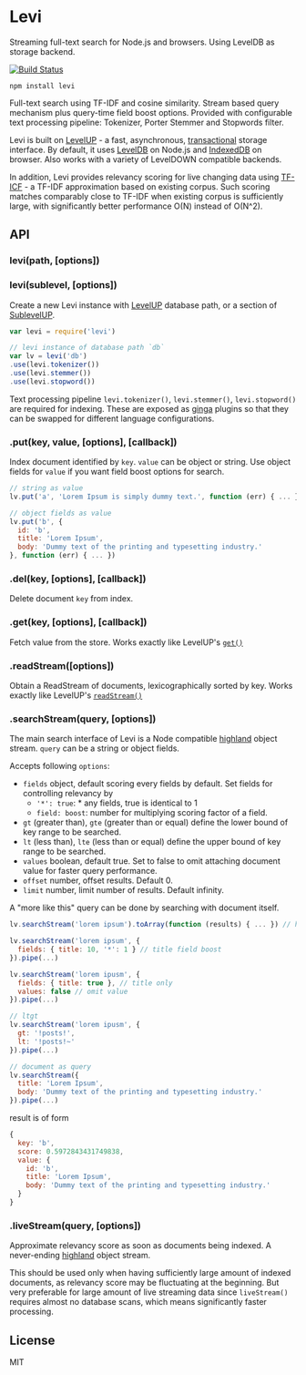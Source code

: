# Levi

Streaming full-text search for Node.js and browsers. Using LevelDB as storage backend.

[![Build Status](https://travis-ci.org/cshum/levi.svg?branch=master)](https://travis-ci.org/cshum/levi)

```
npm install levi
```

Full-text search using TF-IDF and cosine similarity. 
Stream based query mechanism plus query-time field boost options. 
Provided with configurable text processing pipeline: Tokenizer, Porter Stemmer and Stopwords filter.

Levi is built on [LevelUP](https://github.com/Level/levelup) - a fast, asynchronous, 
[transactional](https://github.com/cshum/level-transactions/) storage interface.
By default, it uses [LevelDB](https://github.com/Level/leveldown) on Node.js and [IndexedDB](https://github.com/maxogden/level.js) on browser. 
Also works with a variety of LevelDOWN compatible backends.

In addition, Levi provides relevancy scoring for live changing data using [TF-ICF](http://cda.ornl.gov/publications/ICMLA06.pdf) - a TF-IDF approximation based on existing corpus.
Such scoring matches comparably close to TF-IDF when existing corpus is sufficiently large,
with significantly better performance O(N) instead of O(N^2).

## API

### levi(path, [options])
### levi(sublevel, [options])

Create a new Levi instance with [LevelUP](https://github.com/Level/levelup#ctor) database path,
or a section of [SublevelUP](https://github.com/cshum/sublevelup).

```js
var levi = require('levi')

// levi instance of database path `db`
var lv = levi('db') 
.use(levi.tokenizer())
.use(levi.stemmer())
.use(levi.stopword())

```

Text processing pipeline `levi.tokenizer()`, `levi.stemmer()`, `levi.stopword()` are required for indexing.
These are exposed as [ginga](https://github.com/cshum/ginga) plugins so that they can be swapped for different language configurations.

### .put(key, value, [options], [callback])

Index document identified by `key`. `value` can be object or string.
Use object fields for `value` if you want field boost options for search.

```js
// string as value
lv.put('a', 'Lorem Ipsum is simply dummy text.', function (err) { ... })

// object fields as value
lv.put('b', {
  id: 'b',
  title: 'Lorem Ipsum',
  body: 'Dummy text of the printing and typesetting industry.'
}, function (err) { ... })
```

### .del(key, [options], [callback])
Delete document `key` from index.

### .get(key, [options], [callback])
Fetch value from the store. Works exactly like LevelUP's [`get()`](https://github.com/Level/levelup#get)

### .readStream([options])
Obtain a ReadStream of documents, lexicographically sorted by key.
Works exactly like LevelUP's [`readStream()`](https://github.com/Level/levelup#dbcreatereadstreamoptions)

### .searchStream(query, [options])
The main search interface of Levi is a Node compatible [highland](http://highlandjs.org/) object stream.
`query` can be a string or object fields. 

Accepts following `options`:
* `fields` object, default scoring every fields by default. Set fields for controlling relevancy by
  * `'*': true`: * any fields, true is identical to 1
  * `field: boost`: number for multiplying scoring factor of a field.
* `gt` (greater than), `gte` (greater than or equal) define the lower bound of key range to be searched.
* `lt` (less than), `lte` (less than or equal) define the upper bound of key range to be searched.
* `values` boolean, default true. Set to false to omit attaching document value for faster query performance.
* `offset` number, offset results. Default 0.
* `limit` number, limit number of results. Default infinity.

A "more like this" query can be done by searching with document itself.

```js
lv.searchStream('lorem ipsum').toArray(function (results) { ... }) // highland method

lv.searchStream('lorem ipsum', {
  fields: { title: 10, '*': 1 } // title field boost
}).pipe(...)

lv.searchStream('lorem ipusm', {
  fields: { title: true }, // title only
  values: false // omit value
}).pipe(...)

// ltgt
lv.searchStream('lorem ipusm', {
  gt: '!posts!',
  lt: '!posts!~'
}).pipe(...)

// document as query
lv.searchStream({ 
  title: 'Lorem Ipsum',
  body: 'Dummy text of the printing and typesetting industry.'
}).pipe(...)

```

result is of form

```js
{
  key: 'b',
  score: 0.5972843431749838,
  value: { 
    id: 'b',
    title: 'Lorem Ipsum',
    body: 'Dummy text of the printing and typesetting industry.'
  } 
}
```

### .liveStream(query, [options])

Approximate relevancy score as soon as documents being indexed. 
A never-ending [highland](http://highlandjs.org/) object stream.

This should be used only when having sufficiently large amount of indexed documents, as relevancy score may be fluctuating at the beginning.
But very preferable for large amount of live streaming data since `liveStream()` requires almost no database scans, which means significantly faster processing.

## License

MIT
